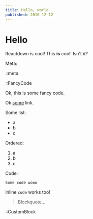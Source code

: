 ```yaml
---
title: Hello, world
published: 2016-12-12
---
```


# Hello

Reactdown is cool! This **is** cool! Isn't *it*?

Meta:

::meta

::FancyCode

  Ok, this is some fancy code.

Ok [some](http://google.com) link.

Some list:

* a
* b
* c

Ordered:

1. a
2. b
3. c

Code:

    Some code wooo

Inline `code` works too!

> Blockquote...

::CustomBlock
